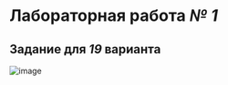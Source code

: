 # **Лабораторная работа *№ 1*** #

## Задание для *19* варианта ## 
![image](https://github.com/user-attachments/assets/b57f497b-2d66-4f54-84d8-3cbd6102ed35)
